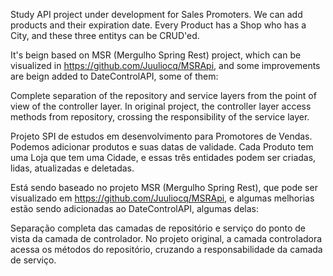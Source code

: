 Study API project under development for Sales Promoters. We can add products and their expiration date. Every Product has a Shop who has a City, and these three entitys can be CRUD'ed.

It's beign based on MSR (Mergulho Spring Rest) project, which can be visualized in https://github.com/Juuliocq/MSRApi, and some improvements are beign added to DateControlAPI, some of them:

Complete separation of the repository and service layers from the point of view of the controller layer.
In original project, the controller layer access methods from repository, crossing the responsibility of the service layer.



Projeto SPI de estudos em desenvolvimento para Promotores de Vendas. Podemos adicionar produtos e suas datas de validade. Cada Produto tem uma Loja que tem uma Cidade, e essas três entidades podem ser criadas, lidas, atualizadas e deletadas.

Está sendo baseado no projeto MSR (Mergulho Spring Rest), que pode ser visualizado em https://github.com/Juuliocq/MSRApi, e algumas melhorias estão sendo adicionadas ao DateControlAPI, algumas delas:

Separação completa das camadas de repositório e serviço do ponto de vista da camada de controlador.
No projeto original, a camada controladora acessa os métodos do repositório, cruzando a responsabilidade da camada de serviço. 